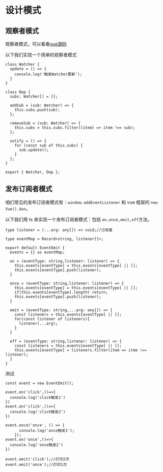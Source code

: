 # 设计模式

## 观察者模式

观察者模式，可以看看[vue源码](https://github1s.com/vuejs/vue/blob/HEAD/src/core/observer/dep.js)

以下我们实现一个简单的观察者模式

```TS
class Watcher {
  update = () => {
    console.log('触发Watcher更新');
  }
}

class Dep {
  subs: Watcher[] = [];

  addSub = (sub: Watcher) => {
    this.subs.push(sub);
  };

  removeSub = (sub: Watcher) => {
    this.subs = this.subs.filter((item) => item !== sub);
  };

  notify = () => {
    for (const sub of this.subs) {
      sub.update();
    }
  };
}

export { Watcher, Dep };
```


## 发布订阅者模式

咱们常见的发布订阅者模式有：`window.addEventListener` 和 vue 框架的 `new Vue().$on`。

以下我们用 ts 来实现一个发布订阅者模式：包括 `on,once,emit,off`方法。

```TS
type listener = (...arg: any[]) => void;//订阅者

type eventMap = Record<string, listener[]>;

export default EventEmit {
  events = {} as eventMap;

  on = (eventType: string,listener: listener) => {
    this.events[eventType] = this.events[eventType] || [];
    this.events[eventType].push(listener);
  }

  once = (eventType: string,listener: listener) => {
    this.events[eventType] = this.events[eventType] || [];
    if(this.events[eventType].length) return;
    this.events[eventType].push(listener);
  }

  emit = (eventType: string,...arg: any[]) => {
    const listeners = this.events[eventType] || [];
    for(const listener of listeners){
      listener(...arg);
    }
  }

  off = (eventType: string,listener: listener) => {
    const listeners = this.events[eventType] || [];
    this.events[eventType] = listeners.filter(item => item !== listener);
  }
}
```

测试

```TS
const event = new EventEmit();

event.on('click',()=>{
  console.log('click触发1')
})
event.on('click',()=>{
  console.log('click触发2')
})

event.once('once', () => {
      console.log('once触发1');
    });
event.on('once',()=>{
  console.log('once触发2')
})

event.emit('click');//打印2次
event.emit('once');//打印1次
```
